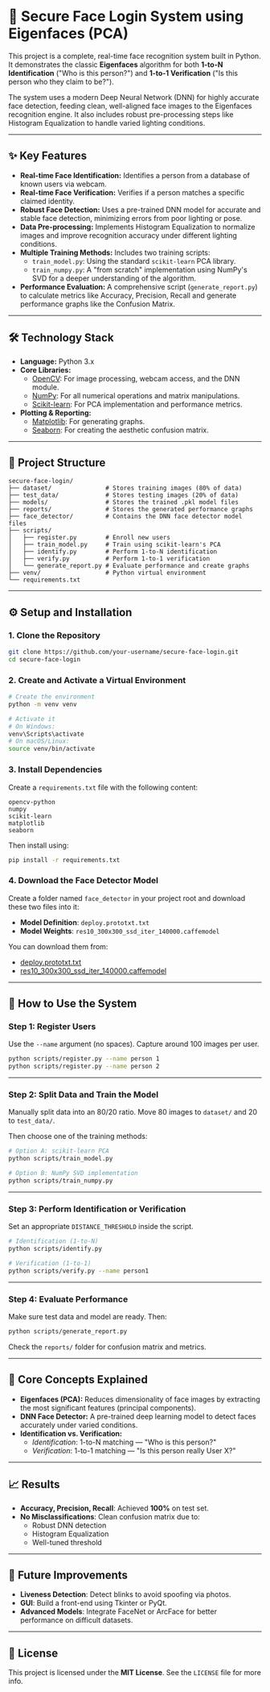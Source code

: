 # 🔐 Secure Face Login System using Eigenfaces (PCA)

This project is a complete, real-time face recognition system built in Python. It demonstrates the classic **Eigenfaces** algorithm for both **1-to-N Identification** ("Who is this person?") and **1-to-1 Verification** ("Is this person who they claim to be?").

The system uses a modern Deep Neural Network (DNN) for highly accurate face detection, feeding clean, well-aligned face images to the Eigenfaces recognition engine. It also includes robust pre-processing steps like Histogram Equalization to handle varied lighting conditions.

---

## ✨ Key Features

- **Real-time Face Identification:** Identifies a person from a database of known users via webcam.
- **Real-time Face Verification:** Verifies if a person matches a specific claimed identity.
- **Robust Face Detection:** Uses a pre-trained DNN model for accurate and stable face detection, minimizing errors from poor lighting or pose.
- **Data Pre-processing:** Implements Histogram Equalization to normalize images and improve recognition accuracy under different lighting conditions.
- **Multiple Training Methods:** Includes two training scripts:
  - `train_model.py`: Using the standard `scikit-learn` PCA library.
  - `train_numpy.py`: A "from scratch" implementation using NumPy's SVD for a deeper understanding of the algorithm.
- **Performance Evaluation:** A comprehensive script (`generate_report.py`) to calculate metrics like Accuracy, Precision, Recall and generate performance graphs like the Confusion Matrix.

---

## 🛠️ Technology Stack

- **Language:** Python 3.x
- **Core Libraries:**
  - [OpenCV](https://opencv.org/): For image processing, webcam access, and the DNN module.
  - [NumPy](https://numpy.org/): For all numerical operations and matrix manipulations.
  - [Scikit-learn](https://scikit-learn.org/): For PCA implementation and performance metrics.
- **Plotting & Reporting:**
  - [Matplotlib](https://matplotlib.org/): For generating graphs.
  - [Seaborn](https://seaborn.pydata.org/): For creating the aesthetic confusion matrix.

---

## 📁 Project Structure

```
secure-face-login/
├── dataset/               # Stores training images (80% of data)
├── test_data/             # Stores testing images (20% of data)
├── models/                # Stores the trained .pkl model files
├── reports/               # Stores the generated performance graphs
├── face_detector/         # Contains the DNN face detector model files
├── scripts/
│   ├── register.py        # Enroll new users
│   ├── train_model.py     # Train using scikit-learn's PCA
│   ├── identify.py        # Perform 1-to-N identification
│   ├── verify.py          # Perform 1-to-1 verification
│   └── generate_report.py # Evaluate performance and create graphs
├── venv/                  # Python virtual environment
└── requirements.txt
```

---

## ⚙️ Setup and Installation

### 1. Clone the Repository

```bash
git clone https://github.com/your-username/secure-face-login.git
cd secure-face-login
```

### 2. Create and Activate a Virtual Environment

```bash
# Create the environment
python -m venv venv

# Activate it
# On Windows:
venv\Scripts\activate
# On macOS/Linux:
source venv/bin/activate
```

### 3. Install Dependencies

Create a `requirements.txt` file with the following content:

```
opencv-python
numpy
scikit-learn
matplotlib
seaborn
```

Then install using:

```bash
pip install -r requirements.txt
```

### 4. Download the Face Detector Model

Create a folder named `face_detector` in your project root and download these two files into it:

- **Model Definition**: `deploy.prototxt.txt`
- **Model Weights**: `res10_300x300_ssd_iter_140000.caffemodel`

You can download them from:

- [deploy.prototxt.txt](https://github.com/opencv/opencv/blob/master/samples/dnn/face_detector/deploy.prototxt)
- [res10_300x300_ssd_iter_140000.caffemodel](https://github.com/opencv/opencv/blob/master/samples/dnn/face_detector/res10_300x300_ssd_iter_140000.caffemodel)

---

## 📖 How to Use the System

### Step 1: Register Users

Use the `--name` argument (no spaces). Capture around 100 images per user.

```bash
python scripts/register.py --name person 1
python scripts/register.py --name person 2
```

---

### Step 2: Split Data and Train the Model

Manually split data into an 80/20 ratio. Move 80 images to `dataset/` and 20 to `test_data/`.

Then choose one of the training methods:

```bash
# Option A: scikit-learn PCA
python scripts/train_model.py

# Option B: NumPy SVD implementation
python scripts/train_numpy.py
```

---

### Step 3: Perform Identification or Verification

Set an appropriate `DISTANCE_THRESHOLD` inside the script.

```bash
# Identification (1-to-N)
python scripts/identify.py

# Verification (1-to-1)
python scripts/verify.py --name person1
```

---

### Step 4: Evaluate Performance

Make sure test data and model are ready. Then:

```bash
python scripts/generate_report.py
```

Check the `reports/` folder for confusion matrix and metrics.

---

## 🧠 Core Concepts Explained

- **Eigenfaces (PCA):** Reduces dimensionality of face images by extracting the most significant features (principal components).
- **DNN Face Detector:** A pre-trained deep learning model to detect faces accurately under varied conditions.
- **Identification vs. Verification:**
  - *Identification*: 1-to-N matching — "Who is this person?"
  - *Verification*: 1-to-1 matching — "Is this person really User X?"

---

## 📈 Results

- **Accuracy, Precision, Recall**: Achieved **100%** on test set.
- **No Misclassifications**: Clean confusion matrix due to:
  - Robust DNN detection
  - Histogram Equalization
  - Well-tuned threshold

---

## 🔮 Future Improvements

- **Liveness Detection**: Detect blinks to avoid spoofing via photos.
- **GUI**: Build a front-end using Tkinter or PyQt.
- **Advanced Models**: Integrate FaceNet or ArcFace for better performance on difficult datasets.

---

## 📜 License

This project is licensed under the **MIT License**. See the `LICENSE` file for more info.
